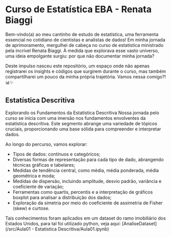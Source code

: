 # Curso de Estatística EBA - Renata Biaggi

Bem-vindo(a) ao meu cantinho de estudo de estatística, uma ferramenta essencial no cotidiano de cientistas e analistas de dados! Em minha jornada de aprimoramento, mergulhei de cabeça no curso de estatística ministrado pela incrível Renata Biaggi. À medida que explorava esse vasto universo, uma ideia empolgante surgiu: por que não documentar minha jornada?

Deste impulso nasceu este repositório, um espaço onde não apenas registrarei os insights e códigos que surgirem durante o curso, mas também compartilharei um pouco da minha própria trajetória. Vamos nessa comigo?! 📊✨

## Estatística Descritiva

Explorando os Fundamentos da Estatística Descritiva
Nossa jornada pelo curso se inicia com uma imersão nos fundamentos envolventes da estatística descritiva. Este segmento abrange uma variedade de tópicos cruciais, proporcionando uma base sólida para compreender e interpretar dados.

Ao longo do percurso, vamos explorar:

* Tipos de dados: contínuos e categóricos;
* Diversas formas de representação para cada tipo de dado, abrangendo técnicas gráficas e tabelares;
* Medidas de tendência central, como média, média ponderada, média geométrica e moda;
* Medidas de dispersão, incluindo amplitude, desvio padrão, variância e coeficiente de variação;
* Ferramentas como quartis, percentis e a interpretação de gráficos boxplot para analisar a distribuição dos dados;
* Exploração da simetria por meio do coeficiente de assimetria de Fisher (skew) e curtose. 

Tais conhecimentos foram aplicados em um dataset do ramo imobiliário dos Estados Unidos, para tal foi utilizado python, veja aqui: [AnaliseDataset](/src/Aula01 - Estatistica Descritiva/Aula01.ipynb) 



